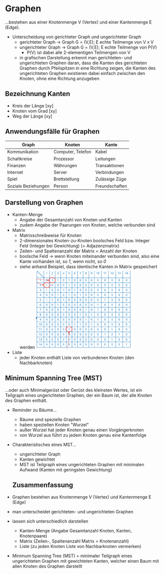 # Graphen

...bestehen aus einer Knotenmenge V (Vertex) und einer Kantenmenge E (Edge).

- Unterscheidung von gerichteter Graph und ungerichteter Graph
  - gerichteter Graph -> Graph G = (V,E); E echte Teilmenge von V x V
  - ungerichteter Graph -> Graph G = (V,E); E echte Teilmenge von P(V)
    - P(V) ist dabei alle 2-elementigen Teilmengen von V
  - in grafischen Darstellung erkennt man gerichteten- und ungerichteten Graphen daran, dass die Kanten des gerichteten Graphen durch Pfeilspitzen in eine Richtung zeigen, die Kanten des ungerichteten Graphen existieren dabei einfach zwischen den Knoten, ohne eine Richtung anzugeben

## Bezeichnung Kanten

- Kreis der Länge [xy]
- Knoten vom Grad [xy]
- Weg der Länge [xy]

## Anwendungsfälle für Graphen

| Graph               | Knoten            | Kante          |
|---------------------|-------------------|----------------|
| Kommunikation       | Computer, Telefon | Kabel          |
| Schaltkreise        | Prozessor         | Leitungen      |
| Finanzen            | Währungen         | Transaktionen  |
| Internet            | Server            | Verbindungen   |
| Spiel               | Brettstellung     | Zulässige Züge |
| Soziale Beziehungen | Person            | Freundschaften |

## Darstellung von Graphen

- Kanten-Menge
  - Angabe der Gesamtanzahl von Knoten und Kanten
  - zudem Angabe der Paarungen von Knoten, welche verbunden sind
- Matrix
  - Matrixschreibweise für Knoten
  - 2-dimensionales Knoten-zu-Knoten boolsches Feld bzw. Integer Feld (Integer bei Gewichtung) (= Adjazenzmatrix)
  - Zeilen- und Spaltenanzahl der Matrix = Anzahl der Knoten
  - boolsche Feld -> wenn Knoten miteinander verbunden sind, also eine Kante vorhanden ist, so _1_, wenn nicht, so _0_
  - siehe anhand Beispiel, dass identische Kanten in Matrix gespeichert werden
  ![Adjazenzmatrix](adjazenzmatrix.PNG)
- Liste
  - jeder Knoten enthält Liste von verbundenen Knoten (den Nachbarknoten)

## Minimum Spanning Tree (MST)

...oder auch Minimalgerüst oder Gerüst des kleinsten Wertes, ist ein Teilgraph eines ungerichteten Graphen, der ein Baum ist, der alle Knoten des Graphen enthält.

- Reminder zu Bäume...
  - Bäume sind spezielle Graphen
  - haben speziellen Knoten "Wurzel"
  - außer Wurzel hat jeder Knoten genau einen Vorgängerknoten
  - von Wurzel aus führt zu jedem Knoten genau eine Kantenfolge

- Charakteristisches eines MST...
  - ungerichteter Graph
  - Kanten gewichtet
  - MST ist Teilgraph eines ungerichteten Graphen mit minimalen Aufwand (Kanten mit geringsten Gewichtung)

  ## Zusammenfassung

- Graphen bestehen aus Knotenmenge V (Vertex) und Kantenmenge E (Edge)
- man unterscheidet gerichteten- und ungerichteten Graphen
- lassen sich unterschiedlich darstellen
  - Kanten-Menge (Angabe Gesamtanzahl Knoten, Kanten, Knotenpaare)
  - Matrix (Zeilen-, Spaltenanzahl Matrix = Knotenanzahl)
  - Liste (zu jeden Knoten Liste von Nachbarknoten vermerken)
- Minimum Spanning Tree (MST) = minimaler Teilgraph eines ungerichteten Graphen mit gewichteten Kanten, welcher einen Baum mit allen Knoten des Graphen darstellt
